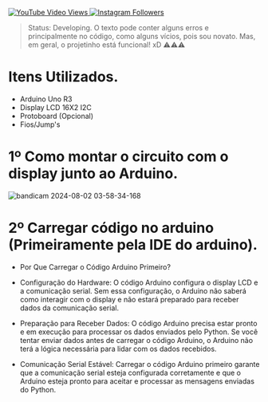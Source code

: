 <!DOCTYPE html>
<html lang="pt-BR">
<head>
    <meta charset="UTF-8">
    <meta name="viewport" content="width=device-width, initial-scale=1.0">
</head>
<body>
    <p>
        <a href="https://www.youtube.com/@NielS2_Oficial" target="_blank" title="Visite meu canal no YouTube">
            <img src="https://img.shields.io/badge/YouTube-%40niels2_oficial-%23FF0000?style=plastic&logo=youtube&logoColor=white" alt="YouTube Video Views">
        </a>
        <a href="https://www.instagram.com/niels2_oficial/" target="_blank" title="Siga no Instagram">
            <img src="https://badgen.net/badge/icon/Instagram?icon=instagram&label=@niels2_oficial" alt="Instagram Followers">
        </a>
    </p>
</body>
</html>

> Status: Developing. O texto pode conter alguns erros e principalmente no código, como alguns vícios, pois sou novato. Mas, em geral, o projetinho está funcional! xD ⚠️⚠️⚠️

# Itens Utilizados.
+ Arduino Uno R3
+ Display LCD 16X2 I2C
+ Protoboard (Opcional)
+ Fios/Jump's

# 1º Como montar o circuito com o display junto ao Arduino.
![bandicam 2024-08-02 03-58-34-168](https://github.com/user-attachments/assets/4ee48fbe-4c60-4998-a03d-42863b6af592)

# 2º Carregar código no arduino (Primeiramente pela IDE do arduino).
+ Por Que Carregar o Código Arduino Primeiro?
+ Configuração do Hardware: O código Arduino configura o display LCD e a comunicação serial. Sem essa configuração, o Arduino não saberá como interagir com o display e não estará preparado para receber dados da comunicação serial.

+ Preparação para Receber Dados: O código Arduino precisa estar pronto e em execução para processar os dados enviados pelo Python. Se você tentar enviar dados antes de carregar o código Arduino, o Arduino não terá a lógica necessária para lidar com os dados recebidos.

+ Comunicação Serial Estável: Carregar o código Arduino primeiro garante que a comunicação serial esteja configurada corretamente e que o Arduino esteja pronto para aceitar e processar as mensagens enviadas do Python.
